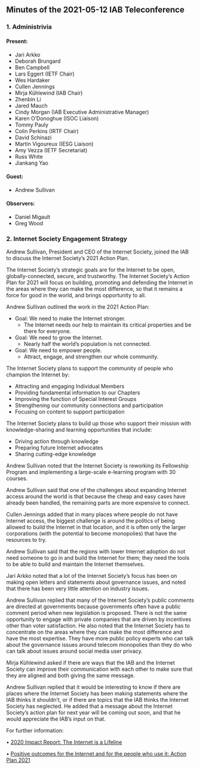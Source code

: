 
Minutes of the 2021-05-12 IAB Teleconference
--------------------------------------------


### 1. Administrivia


#### Present:


* Jari Arkko
* Deborah Brungard
* Ben Campbell
* Lars Eggert (IETF Chair)
* Wes Hardaker
* Cullen Jennings
* Mirja Kühlewind (IAB Chair)
* Zhenbin Li
* Jared Mauch
* Cindy Morgan (IAB Executive Administrative Manager)
* Karen O’Donoghue (ISOC Liaison)
* Tommy Pauly
* Colin Perkins (IRTF Chair)
* David Schinazi
* Martin Vigoureux (IESG Liaison)
* Amy Vezza (IETF Secretariat)
* Russ White
* Jiankang Yao


#### Guest:


* Andrew Sullivan


#### Observers:


* Daniel Migault
* Greg Wood


### 2. Internet Society Engagement Strategy


Andrew Sullivan, President and CEO of the Internet Society, joined the IAB to discuss the Internet Society’s 2021 Action Plan.


The Internet Society’s strategic goals are for the Internet to be open, globally-connected, secure, and trustworthy. The Internet Society’s Action Plan for 2021 will focus on building, promoting and defending the Internet in the areas where they can make the most difference, so that it remains a force for good in the world, and brings opportunity to all.


Andrew Sullivan outlined the work in the 2021 Action Plan:


* Goal: We need to make the Internet stronger.
	+ The Internet needs our help to maintain its critical properties and be there for everyone.
* Goal: We need to grow the Internet.
	+ Nearly half the world’s population is not connected.
* Goal: We need to empower people.
	+ Attract, engage, and strengthen our whole community.


The Internet Society plans to support the community of people who champion the Internet by:


* Attracting and engaging Individual Members
* Providing fundamental information to our Chapters
* Improving the function of Special Interest Groups
* Strengthening our community connections and participation
* Focusing on content to support participation


The Internet Society plans to build up those who support their mission with knowledge-sharing and learning opportunities that include:


* Driving action through knowledge
* Preparing future Internet advocates
* Sharing cutting-edge knowledge


Andrew Sullivan noted that the Internet Society is reworking its Fellowship Program and implementing a large-scale e-learning program with 30 courses.


Andrew Sullivan said that one of the challenges about expanding Internet access around the world is that because the cheap and easy cases have already been handled, the remaining parts are more expensive to connect.


Cullen Jennings added that in many places where people do not have Internet access, the biggest challenge is around the politics of being allowed to build the Internet in that location, and it is often only the larger corporations (with the potential to become monopolies) that have the resources to try.


Andrew Sullivan said that the regions with lower Internet adoption do not need someone to go in and build the Internet for them; they need the tools to be able to build and maintain the Internet themselves.


Jari Arkko noted that a lot of the Internet Society’s focus has been on making open letters and statements about governance issues, and noted that there has been very little attention on industry issues.


Andrew Sullivan replied that many of the Internet Society’s public comments are directed at governments because governments often have a public comment period when new legislation is proposed. There is not the same opportunity to engage with private companies that are driven by incentives other than voter satisfaction. He also noted that the Internet Society has to concentrate on the areas where they can make the most difference and have the most expertise. They have more public policy experts who can talk about the governance issues around telecom monopolies than they do who can talk about issues around social media user privacy.


Mirja Kühlewind asked if there are ways that the IAB and the Internet Society can improve their communication with each other to make sure that they are aligned and both giving the same message.


Andrew Sullivan replied that it would be interesting to know if there are places where the Internet Society has been making statements where the IAB thinks it shouldn’t, or if there are topics that the IAB thinks the Internet Society has neglected. He added that a message about the Internet Society’s action plan for next year will be coming out soon, and that he would appreciate the IAB’s input on that.


For further information:


• [2020 Impact Report: The Internet is a Lifeline](https://www.internetsociety.org/impact-report/2020/)


• [Positive outcomes for the Internet and for the people who use it: Action Plan 2021](https://www.internetsociety.org/wp-content/uploads/2020/11/Proposed-2021-Internet-Society-Action-Plan.pdf)


